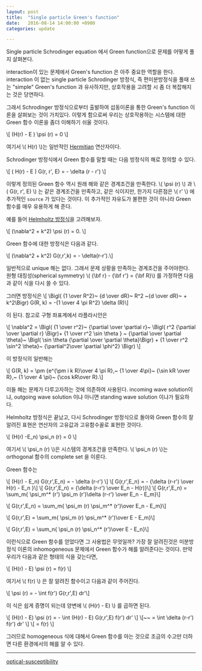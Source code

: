 ```yaml
---
layout: post
title:  "Single particle Green's function"
date:   2016-08-14 14:00:00 +0900
categories: update

---
```


Single particle Schrodinger equation 에서 Green function으로 문제를 어떻게 풀지 살펴본다. 

interaction이 있는 문제에서 Green's function 은 아주 중요한 역할을 한다. interaction 이 없는 single particle Schrodinger 방정식, 즉 편미분방정식을 풀때 쓰는 "simple" Green's function 과 유사하지만, 상호작용을 고려할 시 좀 더 복잡해지는 것은 당연하다. 

그래서 Schrodinger 방정식으로부터 출발하여 섭동이론을 통한 Green's function 이론을 살펴보는 것이 가치있다. 이렇게 함으로써 우리는 상호작용하는 시스템에 대한 Green 함수 이론을 좀더 이해하기 쉬울 것이다.

\\[ (H(r) - E ) \psi (r) = 0 \\]

여기서 \\( H(r) \\)는 일반적인 [Hermitian](http://mathworld.wolfram.com/HermitianOperator.html) 연산자이다.

Schrodinger 방정식에서 Green 함수를 말할 때는 다음 방정식의 해로 정의할 수 있다. 

\\[ ( H(r) - E ) G(r, r', E) = - \delta (r - r') \\]

이렇게 정의된 Green 함수 역시 원래 해와 같은 경계조건을 만족한다. \\( \psi (r) \\) 과 \\( G(r, r', E) \\) 는 같은 경계조건을 만족하고, 같은 식이지만, 한가지 다른점은 \\( r' \\) 에 추가적인 `source` 가 있다는 것이다. 이 추가적인 자유도가 불편한 것이 아니라 Green 함수를 매우 유용하게 해 준다. 


예를 들어 [Helmholtz 방정식](https://en.wikipedia.org/wiki/Helmholtz_equation)을 고려해보자.

\\[ (\nabla^2 + k^2) \psi (r) = 0. \\]

Green 함수에 대한 방정식은 다음과 같다. 

\\[ (\nabla^2 + k^2) G(r,r',k) = - \delta(r-r').\\] 

일반적으로 unique 해는 없다. 그래서 문제 상황을 만족하는 경계조건을 주어야한다. 원형 대칭성(spherical symmetry) \\( {\bf r} - {\bf r'} = {\bf R}\\) 를 가정하면 다음과 같이 식을 다시 쓸 수 있다. 

그러면 방정식은 
\\[ \Bigl( {1 \over R^2}~ {d \over dR}~ R^2 ~{d \over dR}~ + k^2\Bigr) G(R, k) = -{1 \over 4 \pi R^2} \delta (R)\\]

이 된다.
참고로 구형 좌표계에서 라플라시안은

\\[  \nabla^2 = \Bigl( {1 \over r^2}~ {\partial \over \partial r}~  \Bigl( r^2 {\partial \over \partial r} \Bigr)+ {1 \over r^2 \sin \theta } ~ {\partial \over \partial \theta}~ \Bigl( \sin \theta {\partial \over \partial \theta}\Bigr) +  {1 \over r^2 \sin^2 \theta}~ {\partial^2\over \partial \phi^2}  \Bigr)  \\]

이 방정식의 일반해는 

\\[ G(R, k) = \pm {e^{\pm i k R}\over 4 \pi R},~ {1 \over 4\pi}~ {\sin kR \over R},~ {1 \over 4 \pi}~  {\cos kR\over R}.\\]

이들 해는 문제가 다루고자하는 것에 의존하여 사용된다. incoming wave solution이냐, outgoing wave solution 이냐 아니면 standing wave solution 이냐가 필요하다. 

Helmholtz 방정식은 끝났고, 다시 Schrodinger 방정식으로 돌아와 Green 함수의 잘 알려진 표현은 연산자의 고유값과 고유함수꼴로 표현한 것이다. 

\\[ (H(r) -E_n) \psi_n (r) = 0 \\]

여기서 \\( \psi_n (r) \\)은 시스템의 경계조건을 만족한다. \\( \psi_n (r) \\)는 orthogonal 함수의 complete set  을 이룬다. 

Green 함수는 

\\[ (H(r) - E_n) G(r,r',E_n) = - \delta (r-r') \\]
\\[ G(r,r',E_n) = - {\delta (r-r') \over H(r) - E_n }\\]
\\[ G(r,r',E_n) =  {\delta (r-r') \over E_n - H(r)}\\]
\\[ G(r,r',E_n) =  \sum_m{ \psi_m^* (r') \psi_m (r')\delta (r-r') \over E_n - E_m}\\]

\\[ G(r,r',E_n) =  \sum_m{  \psi_m (r) \psi_m^* (r')\over E_n - E_m}\\]

\\[ G(r,r',E) =  \sum_m{  \psi_m (r) \psi_m^* (r')\over E - E_m}\\]

\\[ G(r,r',E) =  \sum_n{  \psi_n (r) \psi_n^* (r')\over E - E_n}\\]

이런식으로 Green 함수를 얻었다면 그 사용법은 무엇일까? 가장 잘 알려진것은 미분방정식 이론의 inhomogeneous 문제에서 Green 함수가 해를 알려준다는 것이다. 만약 우리가 다음과 같은 형태의 식을 갖는다면,

\\[ (H(r) - E) \psi (r) = f(r) \\]

여기서 \\( f(r) \\) 은 잘 알려진 함수이고 다음과 같이 주어진다.

\\[ \psi (r) = - \int f(r') G(r,r',E) dr'\\]

이 식은 쉽게 증명이 되는데 양변에 \\( (H(r) - E) \\) 를 곱하면 된다.

\\[ (H(r) - E) \psi (r) = - \int (H(r) - E) G(r,r',E) f(r')  dr' \\]
\\[~~ = \int \delta (r-r') f(r')  dr' \\]
\\[ = f(r) \\]


그러므로 homogeneous 식에 대해서 Green 함수를 아는 것으로 조금의 수고만 더하면 다른 환경에서의 해를 알 수 있다. 



---
[optical-susceptibility](https://mega.nz/#!NMsDVbLB!RDp1Bsg-feXh8HGh4x6g_Rajm9r3q7MAb8zfDSPXJz0)